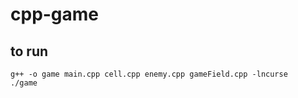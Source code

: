 # cpp-game
## to run
```shell
g++ -o game main.cpp cell.cpp enemy.cpp gameField.cpp -lncurse
./game
```
